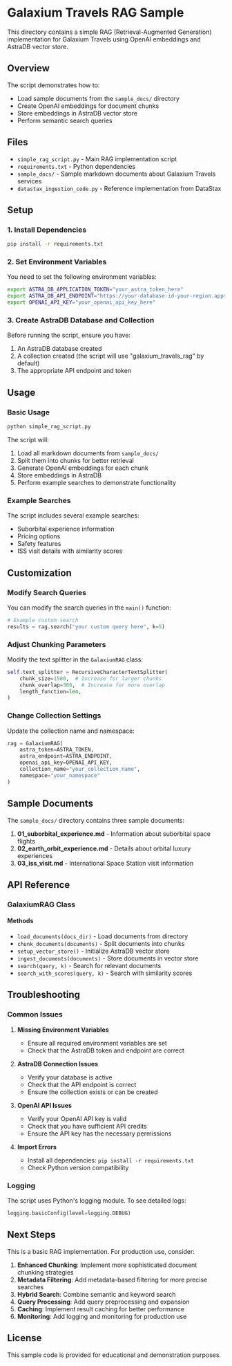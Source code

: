# Galaxium Travels RAG Sample

This directory contains a simple RAG (Retrieval-Augmented Generation) implementation for Galaxium Travels using OpenAI embeddings and AstraDB vector store.

## Overview

The script demonstrates how to:
- Load sample documents from the `sample_docs/` directory
- Create OpenAI embeddings for document chunks
- Store embeddings in AstraDB vector store
- Perform semantic search queries

## Files

- `simple_rag_script.py` - Main RAG implementation script
- `requirements.txt` - Python dependencies
- `sample_docs/` - Sample markdown documents about Galaxium Travels services
- `datastax_ingestion_code.py` - Reference implementation from DataStax

## Setup

### 1. Install Dependencies

```bash
pip install -r requirements.txt
```

### 2. Set Environment Variables

You need to set the following environment variables:

```bash
export ASTRA_DB_APPLICATION_TOKEN="your_astra_token_here"
export ASTRA_DB_API_ENDPOINT="https://your-database-id-your-region.apps.astra.datastax.com"
export OPENAI_API_KEY="your_openai_api_key_here"
```

### 3. Create AstraDB Database and Collection

Before running the script, ensure you have:
1. An AstraDB database created
2. A collection created (the script will use "galaxium_travels_rag" by default)
3. The appropriate API endpoint and token

## Usage

### Basic Usage

```bash
python simple_rag_script.py
```

The script will:
1. Load all markdown documents from `sample_docs/`
2. Split them into chunks for better retrieval
3. Generate OpenAI embeddings for each chunk
4. Store embeddings in AstraDB
5. Perform example searches to demonstrate functionality

### Example Searches

The script includes several example searches:
- Suborbital experience information
- Pricing options
- Safety features
- ISS visit details with similarity scores

## Customization

### Modify Search Queries

You can modify the search queries in the `main()` function:

```python
# Example custom search
results = rag.search("your custom query here", k=5)
```

### Adjust Chunking Parameters

Modify the text splitter in the `GalaxiumRAG` class:

```python
self.text_splitter = RecursiveCharacterTextSplitter(
    chunk_size=1500,  # Increase for larger chunks
    chunk_overlap=300,  # Increase for more overlap
    length_function=len,
)
```

### Change Collection Settings

Update the collection name and namespace:

```python
rag = GalaxiumRAG(
    astra_token=ASTRA_TOKEN,
    astra_endpoint=ASTRA_ENDPOINT,
    openai_api_key=OPENAI_API_KEY,
    collection_name="your_collection_name",
    namespace="your_namespace"
)
```

## Sample Documents

The `sample_docs/` directory contains three sample documents:

1. **01_suborbital_experience.md** - Information about suborbital space flights
2. **02_earth_orbit_experience.md** - Details about orbital luxury experiences
3. **03_iss_visit.md** - International Space Station visit information

## API Reference

### GalaxiumRAG Class

#### Methods

- `load_documents(docs_dir)` - Load documents from directory
- `chunk_documents(documents)` - Split documents into chunks
- `setup_vector_store()` - Initialize AstraDB vector store
- `ingest_documents(documents)` - Store documents in vector store
- `search(query, k)` - Search for relevant documents
- `search_with_scores(query, k)` - Search with similarity scores

## Troubleshooting

### Common Issues

1. **Missing Environment Variables**
   - Ensure all required environment variables are set
   - Check that the AstraDB token and endpoint are correct

2. **AstraDB Connection Issues**
   - Verify your database is active
   - Check that the API endpoint is correct
   - Ensure the collection exists or can be created

3. **OpenAI API Issues**
   - Verify your OpenAI API key is valid
   - Check that you have sufficient API credits
   - Ensure the API key has the necessary permissions

4. **Import Errors**
   - Install all dependencies: `pip install -r requirements.txt`
   - Check Python version compatibility

### Logging

The script uses Python's logging module. To see detailed logs:

```python
logging.basicConfig(level=logging.DEBUG)
```

## Next Steps

This is a basic RAG implementation. For production use, consider:

1. **Enhanced Chunking**: Implement more sophisticated document chunking strategies
2. **Metadata Filtering**: Add metadata-based filtering for more precise searches
3. **Hybrid Search**: Combine semantic and keyword search
4. **Query Processing**: Add query preprocessing and expansion
5. **Caching**: Implement result caching for better performance
6. **Monitoring**: Add logging and monitoring for production use

## License

This sample code is provided for educational and demonstration purposes.

